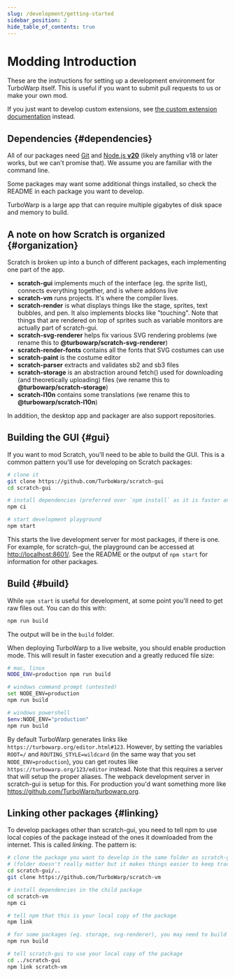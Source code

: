 ```yaml
---
slug: /development/getting-started
sidebar_position: 2
hide_table_of_contents: true
---
```


# Modding Introduction

These are the instructions for setting up a development environment for TurboWarp itself. This is useful if you want to submit pull requests to us or make your own mod.

If you just want to develop custom extensions, see [the custom extension documentation](./extensions/introduction.md) instead.

## Dependencies {#dependencies}

All of our packages need [Git](https://git-scm.com/download) and [Node.js **v20**](https://nodejs.org/en/download) (likely anything v18 or later works, but we can't promise that). We assume you are familiar with the command line.

Some packages may want some additional things installed, so check the README in each package you want to develop.

TurboWarp is a large app that can require multiple gigabytes of disk space and memory to build.

## A note on how Scratch is organized {#organization}

Scratch is broken up into a bunch of different packages, each implementing one part of the app.

 - **scratch-gui** implements much of the interface (eg. the sprite list), connects everything together, and is where addons live
 - **scratch-vm** runs projects. It's where the compiler lives.
 - **scratch-render** is what displays things like the stage, sprites, text bubbles, and pen. It also implements blocks like "touching". Note that things that are rendered on top of sprites such as variable monitors are actually part of scratch-gui.
 - **scratch-svg-renderer** helps fix various SVG rendering problems (we rename this to **@turbowarp/scratch-svg-renderer**)
 - **scratch-render-fonts** contains all the fonts that SVG costumes can use
 - **scratch-paint** is the costume editor
 - **scratch-parser** extracts and validates sb2 and sb3 files
 - **scratch-storage** is an abstraction around fetch() used for downloading (and theoretically uploading) files (we rename this to **@turbowarp/scratch-storage**)
 - **scratch-l10n** contains some translations (we rename this to **@turbowarp/scratch-l10n**)

In addition, the desktop app and packager are also support repositories.

## Building the GUI {#gui}

If you want to mod Scratch, you'll need to be able to build the GUI. This is a common pattern you'll use for developing on Scratch packages:

```bash
# clone it
git clone https://github.com/TurboWarp/scratch-gui
cd scratch-gui

# install dependencies (preferred over `npm install` as it is faster and won't modify package-lock.json)
npm ci

# start development playground
npm start
```

This starts the live development server for most packages, if there is one. For example, for scratch-gui, the playground can be accessed at [http://localhost:8601/](http://localhost:8601/). See the README or the output of `npm start` for information for other packages.

## Build {#build}

While `npm start` is useful for development, at some point you'll need to get raw files out. You can do this with:

```bash
npm run build
```

The output will be in the `build` folder.

When deploying TurboWarp to a live website, you should enable production mode. This will result in faster execution and a greatly reduced file size:

```bash
# mac, linux
NODE_ENV=production npm run build

# windows command prompt (untested)
set NODE_ENV=production
npm run build

# windows powershell
$env:NODE_ENV="production"
npm run build
```

By default TurboWarp generates links like `https://turbowarp.org/editor.html#123`. However, by setting the variables `ROOT=/` and `ROUTING_STYLE=wildcard` (in the same way that you set `NODE_ENV=production`), you can get routes like `https://turbowarp.org/123/editor` instead. Note that this requires a server that will setup the proper aliases. The webpack development server in scratch-gui is setup for this. For production you'd want something more like https://github.com/TurboWarp/turbowarp.org.

## Linking other packages {#linking}

To develop packages other than scratch-gui, you need to tell npm to use local copies of the package instead of the ones it downloaded from the internet. This is called *linking*. The pattern is:

```bash
# clone the package you want to develop in the same folder as scratch-gui
# (folder doesn't really matter but it makes things easier to keep track of)
cd scratch-gui/..
git clone https://github.com/TurboWarp/scratch-vm

# install dependencies in the child package
cd scratch-vm
npm ci

# tell npm that this is your local copy of the package
npm link

# for some packages (eg. storage, svg-renderer), you may need to build for your changes to apply
npm run build

# tell scratch-gui to use your local copy of the package
cd ../scratch-gui
npm link scratch-vm
```
